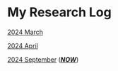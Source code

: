 # My Research Log
[2024 March](./2024_03_research_log.md)

[2024 April](./2024_04_research_log.md)

[2024 September](./2024_09_research_log.md) (***<U>NOW</U>***)